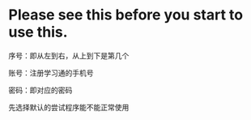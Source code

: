 # Please see this before you start to use this.

序号：即从左到右，从上到下是第几个 

账号：注册学习通的手机号

密码：即对应的密码


先选择默认的尝试程序能不能正常使用